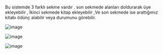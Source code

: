 
Bu sistemde 3 farklı sekme vardır . son sekmede alanları doldurarak üye ekleyebilir , İkinci sekmede kitap ekleyebilir ,Ve son sekmede ise arattığımız kitabı ödünç alabilir veya durumunu görebilir.



![image](https://github.com/alican133/Kutuphane-Yonetim-Sistemi/assets/169036709/7d1c5617-ee4f-4277-8b7d-b6c87c1a14b0)



![image](https://github.com/alican133/Kutuphane-Yonetim-Sistemi/assets/169036709/e6fc3c21-c094-4bf0-8eee-d2ce62428dc0)



![image](https://github.com/alican133/Kutuphane-Yonetim-Sistemi/assets/169036709/aea6948c-a716-4d3d-ae05-10cddb9715d8)


